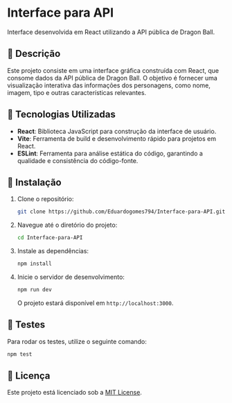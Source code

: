 # Interface para API

Interface desenvolvida em React utilizando a API pública de Dragon Ball.

## 📌 Descrição

Este projeto consiste em uma interface gráfica construída com React, que consome dados da API pública de Dragon Ball. O objetivo é fornecer uma visualização interativa das informações dos personagens, como nome, imagem, tipo e outras características relevantes.

## 🚀 Tecnologias Utilizadas

- **React**: Biblioteca JavaScript para construção da interface de usuário.
- **Vite**: Ferramenta de build e desenvolvimento rápido para projetos em React.
- **ESLint**: Ferramenta para análise estática do código, garantindo a qualidade e consistência do código-fonte.

## 🔧 Instalação

1. Clone o repositório:

   ```bash
   git clone https://github.com/Eduardogomes794/Interface-para-API.git
   ```

2. Navegue até o diretório do projeto:

   ```bash
   cd Interface-para-API
   ```

3. Instale as dependências:

   ```bash
   npm install
   ```

4. Inicie o servidor de desenvolvimento:

   ```bash
   npm run dev
   ```

   O projeto estará disponível em `http://localhost:3000`.

## 🧪 Testes

Para rodar os testes, utilize o seguinte comando:

```bash
npm test
```

## 📄 Licença

Este projeto está licenciado sob a [MIT License](LICENSE).
